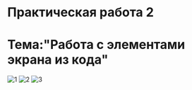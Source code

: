 Практическая работа 2
=========================================
Тема:"Работа с элементами экрана из кода"
=========================================
![1](https://user-images.githubusercontent.com/58052664/144223598-6e07f3dd-7ca3-42e5-9b47-9fd40891ef68.png)
![2](https://user-images.githubusercontent.com/58052664/144223603-302ed2da-2368-4fe9-84d4-c32904256007.png)
![3](https://user-images.githubusercontent.com/58052664/144223605-2467b675-b6ee-4a0f-9f45-5cb9af9a92d6.png)
